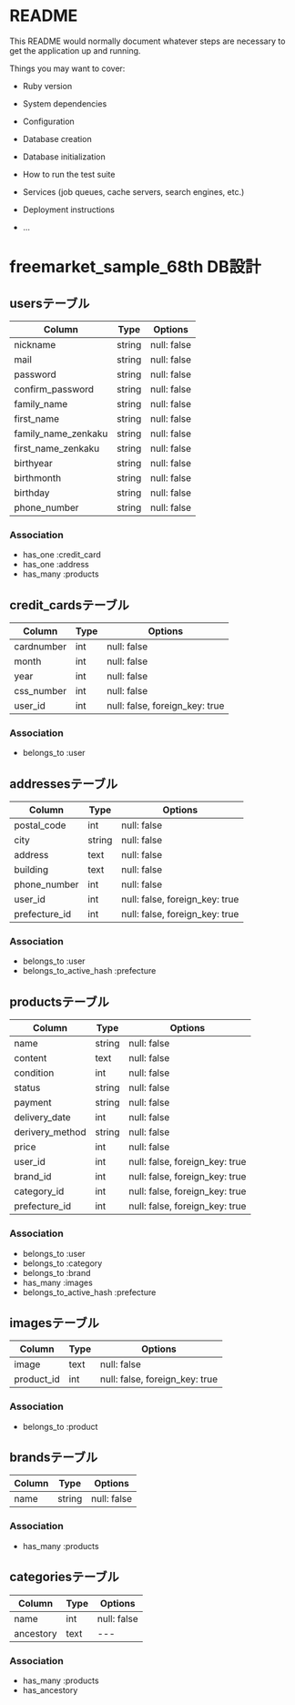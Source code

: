 # README

This README would normally document whatever steps are necessary to get the
application up and running.

Things you may want to cover:

* Ruby version

* System dependencies

* Configuration

* Database creation

* Database initialization

* How to run the test suite

* Services (job queues, cache servers, search engines, etc.)

* Deployment instructions

* ...

# freemarket_sample_68th DB設計
## usersテーブル
|Column|Type|Options|
|------|----|-------|
|nickname|string|null: false|
|mail|string|null: false|
|password|string|null: false|
|confirm_password|string|null: false|
|family_name|string|null: false|
|first_name|string|null: false|
|family_name_zenkaku|string|null: false|
|first_name_zenkaku|string|null: false|
|birthyear|string|null: false|
|birthmonth|string|null: false|
|birthday|string|null: false|
|phone_number|string|null: false|
### Association
- has_one :credit_card
- has_one :address
- has_many :products

## credit_cardsテーブル
|Column|Type|Options|
|------|----|-------|
|cardnumber|int|null: false|
|month|int|null: false|
|year|int|null: false|
|css_number|int|null: false|
|user_id|int|null: false, foreign_key: true|


### Association
- belongs_to :user

## addressesテーブル
|Column|Type|Options|
|------|----|-------|
|postal_code|int|null: false|
|city|string|null: false|
|address|text|null: false|
|building|text|null: false|
|phone_number|int|null: false|
|user_id|int|null: false, foreign_key: true|
|prefecture_id|int|null: false, foreign_key: true|

### Association
- belongs_to :user
- belongs_to_active_hash :prefecture





## productsテーブル
|Column|Type|Options|
|------|----|-------|
|name|string|null: false|
|content|text|null: false|
|condition|int|null: false|
|status|string|null: false|
|payment|string|null: false|
|delivery_date|int|null: false|
|derivery_method|string|null: false|
|price|int|null: false|
|user_id|int|null: false, foreign_key: true|
|brand_id|int|null: false, foreign_key: true|
|category_id|int|null: false, foreign_key: true|
|prefecture_id|int|null: false, foreign_key: true|


### Association
- belongs_to :user
- belongs_to :category
- belongs_to :brand
- has_many :images
- belongs_to_active_hash :prefecture

## imagesテーブル
|Column|Type|Options|
|------|----|-------|
|image|text|null: false|
|product_id|int|null: false, foreign_key: true|


### Association
- belongs_to :product

## brandsテーブル
|Column|Type|Options|
|------|----|-------|
|name|string|null: false|

### Association
- has_many :products

## categoriesテーブル
|Column|Type|Options|
|------|----|-------|
|name|int|null: false|
|ancestory|text|---|

### Association
- has_many :products
- has_ancestory

